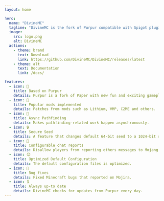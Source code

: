 ```yaml
---
layout: home

hero:
  name: "DivineMC"
  tagline: "DivineMC is the fork of Purpur compatible with Spigot plugins, offering the best performance for your server."
  image:
    src: logo.png
    alt: DivineMC
  actions:
    - theme: brand
      text: Download
      link: https://github.com/DivineMC/DivineMC/releases/latest
    - theme: alt
      text: Documentation
      link: /docs/

features:
  - icon: 🍴
    title: Based on Purpur
    details: Purpur is a fork of Paper with new fun and exciting gameplay features, and performance boost.
  - icon: 📰
    title: Popular mods implemented
    details: Patches from mods such as Lithium, VMP, C2ME and others.
  - icon: 🐾
    title: Async Pathfinding
    details: Makes pathfinding-related work happen asynchronously.
  - icon: 🔒
    title: Secure Seed
    details: A feature that changes default 64-bit seed to a 1024-bit seed, making it almost impossible to crack the seed
  - icon: 💬
    title: Configurable chat reports 
    details: Disallow players from reporting others messages to Mojang.
  - icon: 😌
    title: Optimized Default Configuration
    details: The default configuration files is optimized.
  - icon: 🐛
    title: Bug fixes
    details: Fixed Minecraft bugs that reported on Mojira.
  - icon: 🔃
    title: Always up-to date
    details: DivineMC checks for updates from Purpur every day.
---
```


<style>
:root {
  --vp-home-hero-name-color: transparent;
  --vp-home-hero-name-background: -webkit-linear-gradient(120deg, #ffa38a 30%, #310085);

  --vp-home-hero-image-background-image: linear-gradient(-45deg, #ffa38a 50%, #310085 50%);
  --vp-home-hero-image-filter: blur(40px);
}

@media (min-width: 640px) {
  :root {
    --vp-home-hero-image-filter: blur(56px);
  }
}

@media (min-width: 960px) {
  :root {
    --vp-home-hero-image-filter: blur(72px);
  }
}
</style>
